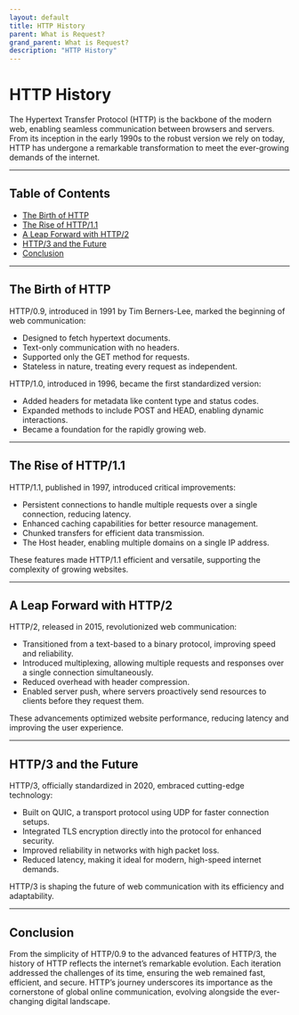 ```yaml
---
layout: default
title: HTTP History
parent: What is Request?
grand_parent: What is Request?
description: "HTTP History"
---
```


# **HTTP History**

The Hypertext Transfer Protocol (HTTP) is the backbone of the modern web, enabling seamless communication between
browsers and servers. From its inception in the early 1990s to the robust version we rely on today, HTTP has undergone a
remarkable transformation to meet the ever-growing demands of the internet.

---

## **Table of Contents**

- [The Birth of HTTP](#the-birth-of-http)
- [The Rise of HTTP/1.1](#the-rise-of-http11)
- [A Leap Forward with HTTP/2](#a-leap-forward-with-http2)
- [HTTP/3 and the Future](#http3-and-the-future)
- [Conclusion](#conclusion)

---

## **The Birth of HTTP**

HTTP/0.9, introduced in 1991 by Tim Berners-Lee, marked the beginning of web communication:

- Designed to fetch hypertext documents.
- Text-only communication with no headers.
- Supported only the GET method for requests.
- Stateless in nature, treating every request as independent.

HTTP/1.0, introduced in 1996, became the first standardized version:

- Added headers for metadata like content type and status codes.
- Expanded methods to include POST and HEAD, enabling dynamic interactions.
- Became a foundation for the rapidly growing web.

---

## **The Rise of HTTP/1.1**

HTTP/1.1, published in 1997, introduced critical improvements:

- Persistent connections to handle multiple requests over a single connection, reducing latency.
- Enhanced caching capabilities for better resource management.
- Chunked transfers for efficient data transmission.
- The Host header, enabling multiple domains on a single IP address.

These features made HTTP/1.1 efficient and versatile, supporting the complexity of growing websites.

---

## **A Leap Forward with HTTP/2**

HTTP/2, released in 2015, revolutionized web communication:

- Transitioned from a text-based to a binary protocol, improving speed and reliability.
- Introduced multiplexing, allowing multiple requests and responses over a single connection simultaneously.
- Reduced overhead with header compression.
- Enabled server push, where servers proactively send resources to clients before they request them.

These advancements optimized website performance, reducing latency and improving the user experience.

---

## **HTTP/3 and the Future**

HTTP/3, officially standardized in 2020, embraced cutting-edge technology:

- Built on QUIC, a transport protocol using UDP for faster connection setups.
- Integrated TLS encryption directly into the protocol for enhanced security.
- Improved reliability in networks with high packet loss.
- Reduced latency, making it ideal for modern, high-speed internet demands.

HTTP/3 is shaping the future of web communication with its efficiency and adaptability.

---

## **Conclusion**

From the simplicity of HTTP/0.9 to the advanced features of HTTP/3, the history of HTTP reflects the internet’s
remarkable evolution. Each iteration addressed the challenges of its time, ensuring the web remained fast, efficient,
and secure. HTTP’s journey underscores its importance as the cornerstone of global online communication, evolving
alongside the ever-changing digital landscape.  